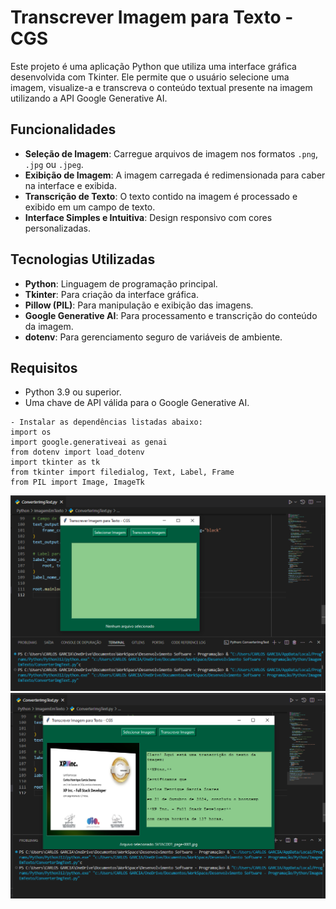 # Transcrever Imagem para Texto - CGS

Este projeto é uma aplicação Python que utiliza uma interface gráfica desenvolvida com Tkinter. Ele permite que o usuário selecione uma imagem, visualize-a e transcreva o conteúdo textual presente na imagem utilizando a API Google Generative AI.

## Funcionalidades

- **Seleção de Imagem**: Carregue arquivos de imagem nos formatos `.png`, `.jpg` ou `.jpeg`.
- **Exibição de Imagem**: A imagem carregada é redimensionada para caber na interface e exibida.
- **Transcrição de Texto**: O texto contido na imagem é processado e exibido em um campo de texto.
- **Interface Simples e Intuitiva**: Design responsivo com cores personalizadas.

## Tecnologias Utilizadas

- **Python**: Linguagem de programação principal.
- **Tkinter**: Para criação da interface gráfica.
- **Pillow (PIL)**: Para manipulação e exibição das imagens.
- **Google Generative AI**: Para processamento e transcrição do conteúdo da imagem.
- **dotenv**: Para gerenciamento seguro de variáveis de ambiente.

## Requisitos

- Python 3.9 ou superior.
- Uma chave de API válida para o Google Generative AI.

```
- Instalar as dependências listadas abaixo:
import os
import google.generativeai as genai
from dotenv import load_dotenv
import tkinter as tk
from tkinter import filedialog, Text, Label, Frame
from PIL import Image, ImageTk
```

<img src="./00.png">
<img src="./01.png">
